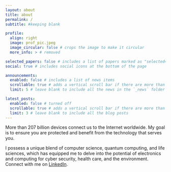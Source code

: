 ```yaml
---
layout: about
title: about
permalink: /
subtitle: #keeping blank

profile:
  align: right
  image: prof_pic.jpeg
  image_circular: false # crops the image to make it circular
  more_info: > # removed

selected_papers: false # includes a list of papers marked as "selected={true}"
social: true # includes social icons at the bottom of the page

announcements:
  enabled: false # includes a list of news items
  scrollable: true # adds a vertical scroll bar if there are more than 3 news items
  limit: 5 # leave blank to include all the news in the `_news` folder

latest_posts:
  enabled: false # turned off
  scrollable: true # adds a vertical scroll bar if there are more than 3 new posts items
  limit: 3 # leave blank to include all the blog posts
---
```


More than 207 billion devices connect us to the Internet worldwide. My goal is to ensure you are protected and benefit from the technology that serves you.

I possess a unique blend of computer science, quantum computing, and life sciences, which has equipped me to delve into the potential of electronics and computing for cyber security, health care, and the environment. Connect with me on [LinkedIn](https://www.linkedin.com/in/dallas-doherty-61663b202/). 
